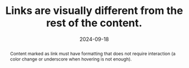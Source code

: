---
N: "135"
Rubrique: Links
title: Links are visually different from the rest of the content.
abstract: Content marked as link must have formatting that does not require interaction (a color change or underscore when hovering is not enough).
categories:
  - Links
agrege: O4135-E043
opquast: 4 135
indiceebook: "43"
description: Rule 043
before: "042"
weight: "043"
after: "044"
actif: "1"
layout: rules
date: 2024-09-18
tags:
  - Accessibility
  - Usability
objectif:
  - Allow to easily identify links along the text.
  - Improve the visibility and affordability of links.
  - Improve accessibility of content to readers with disabilities
Meo:
  - Hyperlinks may differ using CSS text color properties background, underscore, bold, border, font font, etc.
Controle:
  - In each content file&nbsp;:<ul><li>Identify the links provided along with the text;</li><li>Make sure these links differ visually from the rest of the text in which they are placed.</li><li>Please note that the links different by color represent a minimum contrast ratio of 3 to the surrounding text and that they are identifiable when hovering or focusing.</li></ul>
epubcheck: null
ace: null
humancheck: true
ReadiumGoToolkit: null
Source:
  - Opquast
Referentiel:
  - ""
steps:
  - Design
  - Production numérique
---